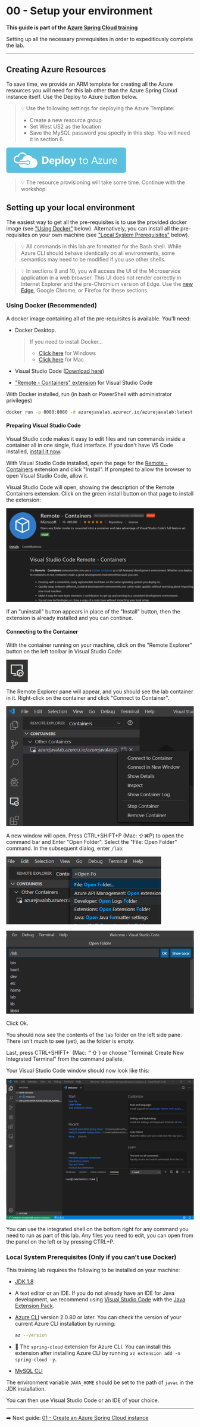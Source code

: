 # 00 - Setup your environment

__This guide is part of the [Azure Spring Cloud training](../README.md)__

Setting up all the necessary prerequisites in order to expeditiously complete the lab.

---

## Creating Azure Resources

To save time, we provide an ARM template for creating all the Azure resources you will need for this lab other than the Azure Spring Cloud instance itself. Use the Deploy to Azure button below.

> 💡 Use the following settings for deploying the Azure Template:
> * Create a new resource group
> * Set West US2 as the location
> * Save the MySQL password you specify in this step. You will need it in section 6.

[![Deploy to Azure](media/deploybutton.svg)](https://portal.azure.com/#create/Microsoft.Template/uri/https%3A%2F%2Fraw.githubusercontent.com%2Fmicrosoft%2Fazure-spring-cloud-training%2Fmaster%2F00-setup-your-environment%2Fazuredeploy.json?WT.mc_id=azurespringcloud-github-judubois)

>💡 The resource provisioning will take some time. Continue with the workshop.

## Setting up your local environment

 The easiest way to get all the pre-requisites is to use the provided docker image (see ["Using Docker"](#using-docker) below). Alternatively, you can install all the pre-requisites on your own machine (see ["Local System Prerequisites"](#local-system-prerequisites) below).

> 💡 All commands in this lab are formatted for the Bash shell. While Azure CLI should behave identically on all environments, some semantics may need to be modified if you use other shells.

> 💡 In sections 9 and 10, you will access the UI of the Microservice application in a web browser. This UI does not render correctly in Internet Explorer and the pre-Chromium version of Edge. Use the [new Edge](https://microsoft.com/edge/?WT.mc_id=azurespringcloud-github-judubois), Google Chrome, or Firefox for these sections.

### Using Docker (Recommended)

A docker image containing all of the pre-requisites is available. You'll need:

* Docker Desktop.
  > If you need to install Docker...
  > - [Click here](https://download.docker.com/win/stable/Docker%20Desktop%20Installer.exe) for Windows
  > - [Click here](https://download.docker.com/mac/stable/Docker.dmg) for Mac

* Visual Studio Code ([Download here](https://code.visualstudio.com/?WT.mc_id=azurespringcloud-github-judubois))
* ["Remote - Containers" extension](https://marketplace.visualstudio.com/items?itemName=ms-vscode-remote.remote-containers&WT.mc_id=azurespringcloud-github-judubois) for Visual Studio Code

With Docker installed, run (in bash or PowerShell with administrator privileges)

```bash
docker run -p 8080:8080 -d azurejavalab.azurecr.io/azurejavalab:latest
```

#### Preparing Visual Studio Code

Visual Studio code makes it easy to edit files and run commands inside a container all in one single, fluid interface. If you don't have VS Code installed, [install it now](https://code.visualstudio.com).

With Visual Studio Code installed, open the page for the [Remote - Containers](https://marketplace.visualstudio.com/items?itemName=ms-vscode-remote.remote-containers&WT.mc_id=azurespringcloud-github-judubois) extension and click "Install". If prompted to allow the browser to open Visual Studio Code, allow it.

Visual Studio Code will open, showing the description of the Remote Containers extension. Click on the green install button on that page to install the extension:

![Visual Studio Code extension page](media/01-remote-containers-extension-install-page.png)

If an "uninstall" button appears in place of the "Install" button, then the extension is already installed and you can continue.

#### Connecting to the Container

With the container running on your machine, click on the "Remote Explorer" button on the left toolbar in Visual Studio Code:

![Remote explorer button](media/02-remote-explorer-button.png)

The Remote Explorer pane will appear, and you should see the lab container in it. Right-click on the container and click "Connect to Container".

![Remote explorer pane](media/03-remote-explorer-pane.png)

A new window will open. Press CTRL+SHIFT+P (Mac: ⇧⌘P) to open the command bar and Enter "Open Folder". Select the "File: Open Folder" command. In the subsequent dialog, enter `/lab`:

![Open Folder](media/04-open-folder.png)

![Select the remote folder](media/05-selecting-folder.png)

Click Ok.

You should now see the contents of the `lab` folder on the left side pane. There isn't much to see (yet), as the folder is empty.

Last, press CTRL+SHIFT+\` (Mac: ⌃⇧`) or choose "Terminal: Create New Integrated Terminal" from the command pallete.

Your Visual Studio Code window should now look like this:

![Visual Studio Code - Remote](media/06-container-vscode.png)

You can use the integrated shell on the bottom right for any command you need to run as part of this lab. Any files you need to edit, you can open from the panel on the left or by pressing CTRL+P.

### Local System Prerequisites (Only if you can't use Docker)

This training lab requires the following to be installed on your machine:

* [JDK 1.8](https://www.azul.com/downloads/azure-only/zulu/?&version=java-8-lts&architecture=x86-64-bit&package=jdk)
* A text editor or an IDE. If you do not already have an IDE for Java development, we recommend using [Visual Studio Code](https://code.visualstudio.com/?WT.mc_id=azurespringcloud-github-judubois) with the [Java Extension Pack](https://marketplace.visualstudio.com/items?itemName=vscjava.vscode-java-pack&WT.mc_id=azurespringcloud-github-judubois).
* [Azure CLI](https://docs.microsoft.com/en-us/cli/azure/install-azure-cli?view=azure-cli-latest&WT.mc_id=azurespringcloud-github-judubois) version 2.0.80 or later. You can check the version of your current Azure CLI installation by running:

  ```bash
  az --version
  ```

* 🚧 The `spring-cloud` extension for Azure CLI. You can install this extension after installing Azure CLI by running `az extension add -n spring-cloud -y`.
* [MySQL CLI](https://dev.mysql.com/downloads/)

The environment variable `JAVA_HOME` should be set to the path of `javac` in the JDK installation.

You can then use Visual Studio Code or an IDE of your choice.

---

➡️ Next guide: [01 - Create an Azure Spring Cloud instance](../01-create-an-azure-spring-cloud-instance/README.md)
